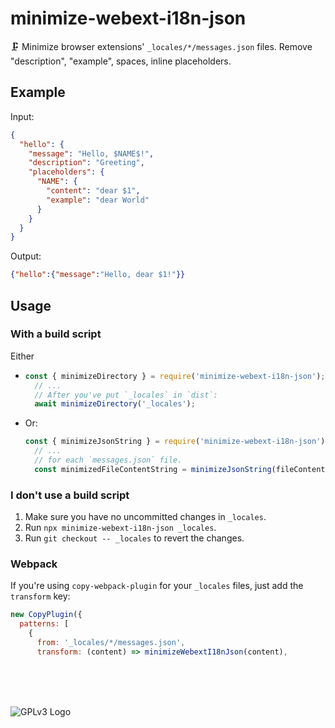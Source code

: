 # minimize-webext-i18n-json

🗜 Minimize browser extensions' `_locales/*/messages.json` files. Remove "description", "example", spaces, inline placeholders.

## Example

Input:

```json
{
  "hello": {
    "message": "Hello, $NAME$!",
    "description": "Greeting",
    "placeholders": {
      "NAME": {
        "content": "dear $1",
        "example": "dear World"
      }
    }
  }
}
```

Output:

```json
{"hello":{"message":"Hello, dear $1!"}}
```

## Usage

### With a build script

Either

* ```js
  const { minimizeDirectory } = require('minimize-webext-i18n-json');
    // ...
    // After you've put `_locales` in `dist`:
    await minimizeDirectory('_locales');
  ```

* Or:

  ```js
  const { minimizeJsonString } = require('minimize-webext-i18n-json');
    // ...
    // for each `messages.json` file.
    const minimizedFileContentString = minimizeJsonString(fileContentString);
  ```

### I don't use a build script

1. Make sure you have no uncommitted changes in `_locales`.
1. Run `npx minimize-webext-i18n-json _locales`.
1. Run `git checkout -- _locales` to revert the changes.
<!-- 3. Make an archive for distribution. -->

### Webpack

If you're using `copy-webpack-plugin` for your `_locales` files, just add the `transform` key:

```js
new CopyPlugin({
  patterns: [
    {
      from: '_locales/*/messages.json',
      transform: (content) => minimizeWebextI18nJson(content),
```

<br>
<br>
<br>

![GPLv3 Logo](https://www.gnu.org/graphics/gplv3-with-text-136x68.png)
